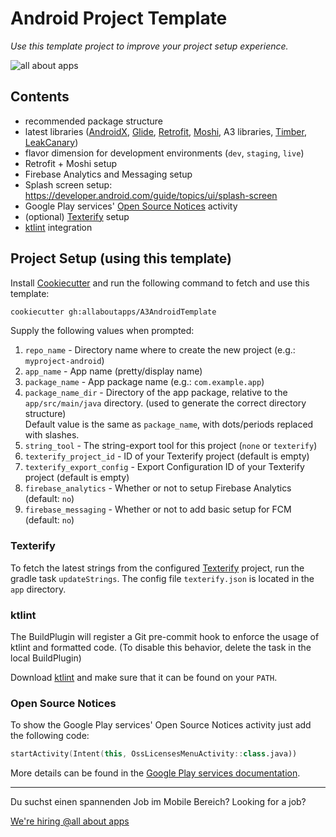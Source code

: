 # Android Project Template

_Use this template project to improve your project setup experience._

![all about apps](https://kcdn.at/company/51740/3214808/aaa3000.png "all about apps")

## Contents

* recommended package structure
* latest libraries ([AndroidX], [Glide], [Retrofit], [Moshi], A3 libraries, [Timber], [LeakCanary])
* flavor dimension for development environments (`dev`, `staging`, `live`)
* Retrofit + Moshi setup
* Firebase Analytics and Messaging setup
* Splash screen setup: <https://developer.android.com/guide/topics/ui/splash-screen>
* Google Play services' [Open Source Notices](#open-source-notices) activity
* (optional) [Texterify](#texterify) setup
* [ktlint](#ktlint) integration

[AndroidX]: <https://developer.android.com/jetpack/androidx> "AndroidX Overview &nbsp;|&nbsp; Android Developers"
[Glide]: <https://github.com/bumptech/glide> "bumptech/glide: An image loading and caching library for Android focused on smooth scrolling"
[Retrofit]: <https://github.com/square/retrofit> "square/retrofit: A type-safe HTTP client for Android and the JVM"
[Moshi]: <https://github.com/square/moshi> "square/moshi: A modern JSON library for Kotlin and Java."
[Timber]: <https://github.com/JakeWharton/timber> "JakeWharton/timber: A logger with a small, extensible API which provides utility on top of Android's normal Log class."
[LeakCanary]: <https://github.com/square/leakcanary> "square/leakcanary: A memory leak detection library for Android."

## Project Setup (using this template)

Install [Cookiecutter](http://cookiecutter.readthedocs.io/en/latest/installation.html) and run the following command to
fetch and use this template:

```sh
cookiecutter gh:allaboutapps/A3AndroidTemplate
```

Supply the following values when prompted:

1) `repo_name`               - Directory name where to create the new project (e.g.: `myproject-android`)
2) `app_name`                - App name (pretty/display name)
3) `package_name`            - App package name (e.g.: `com.example.app`)
4) `package_name_dir`        - Directory of the app package, relative to the `app/src/main/java` directory.
                               (used to generate the correct directory structure)  
                               Default value is the same as `package_name`, with dots/periods replaced with slashes.
5) `string_tool`             - The string-export tool for this project (`none` or `texterify`)
6) `texterify_project_id`    - ID of your Texterify project (default is empty)
7) `texterify_export_config` - Export Configuration ID of your Texterify project (default is empty)
8) `firebase_analytics`      - Whether or not to setup Firebase Analytics (default: `no`)
9) `firebase_messaging`      - Whether or not to add basic setup for FCM (default: `no`)

### Texterify

To fetch the latest strings from the configured [Texterify] project, run the gradle task `updateStrings`.
The config file `texterify.json` is located in the `app` directory.

[Texterify]: <https://github.com/chrztoph/texterify> "texterify/texterify: The translation and localization management system."

### ktlint

The BuildPlugin will register a Git pre-commit hook to enforce the usage of ktlint and formatted code. (To disable this
behavior, delete the task in the local BuildPlugin)

Download [ktlint] and make sure that it can be found on your `PATH`.

[ktlint]: <https://github.com/pinterest/ktlint> "pinterest/ktlint: An anti-bikeshedding Kotlin linter with built-in formatter"

### Open Source Notices

To show the Google Play services' Open Source Notices activity just add the following code:

```kotlin
startActivity(Intent(this, OssLicensesMenuActivity::class.java))
```

More details can be found in the [Google Play services documentation].

[Google Play services documentation]: <https://developers.google.com/android/guides/opensource> "Include open source notices &nbsp;|&nbsp; Google Play services &nbsp;|&nbsp; Google Developers"

---

Du suchst einen spannenden Job im Mobile Bereich?
Looking for a job?

[We're hiring @all about apps](https://www.allaboutapps.at/jobs/)
